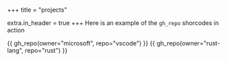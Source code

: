 +++
title = "projects"

extra.in_header = true
+++
Here is an example of the `gh_repo` shorcodes in action

{{ gh_repo(owner="microsoft", repo="vscode") }}
{{ gh_repo(owner="rust-lang", repo="rust") }}